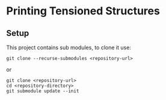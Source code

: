 # Printing Tensioned Structures
## Setup
This project contains sub modules, to clone it use:

`git clone --recurse-submodules <repository-url>`

or 

```
git clone <repository-url>
cd <repository-directory>
git submodule update --init
```
